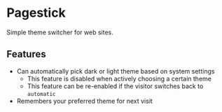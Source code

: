 # Pagestick
Simple theme switcher for web sites.

## Features
* Can automatically pick dark or light theme based on system settings
  * This feature is disabled when actively choosing a certain theme
  * This feature can be re-enabled if the visitor switches back to `automatic`
* Remembers your preferred theme for next visit
